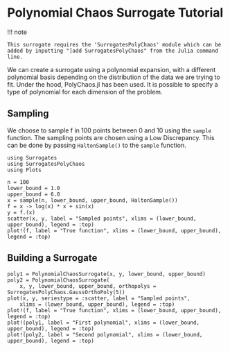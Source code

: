 # Polynomial Chaos Surrogate Tutorial

!!! note
    
    This surrogate requires the 'SurrogatesPolyChaos' module which can be added by inputting "]add SurrogatesPolyChaos" from the Julia command line.

We can create a surrogate using a polynomial expansion, with a different polynomial basis depending on the distribution of the data we are trying to fit. Under the hood, PolyChaos.jl has been used. It is possible to specify a type of polynomial for each dimension of the problem.

## Sampling

We choose to sample f in 100 points between 0 and 10 using the `sample` function. The sampling points are chosen using a Low Discrepancy. This can be done by passing `HaltonSample()` to the `sample` function.

```@example polychaos
using Surrogates
using SurrogatesPolyChaos
using Plots

n = 100
lower_bound = 1.0
upper_bound = 6.0
x = sample(n, lower_bound, upper_bound, HaltonSample())
f = x -> log(x) * x + sin(x)
y = f.(x)
scatter(x, y, label = "Sampled points", xlims = (lower_bound, upper_bound), legend = :top)
plot!(f, label = "True function", xlims = (lower_bound, upper_bound), legend = :top)
```

## Building a Surrogate

```@example polychaos
poly1 = PolynomialChaosSurrogate(x, y, lower_bound, upper_bound)
poly2 = PolynomialChaosSurrogate(
    x, y, lower_bound, upper_bound, orthopolys = SurrogatesPolyChaos.GaussOrthoPoly(5))
plot(x, y, seriestype = :scatter, label = "Sampled points",
    xlims = (lower_bound, upper_bound), legend = :top)
plot!(f, label = "True function", xlims = (lower_bound, upper_bound), legend = :top)
plot!(poly1, label = "First polynomial", xlims = (lower_bound, upper_bound), legend = :top)
plot!(poly2, label = "Second polynomial", xlims = (lower_bound, upper_bound), legend = :top)
```
